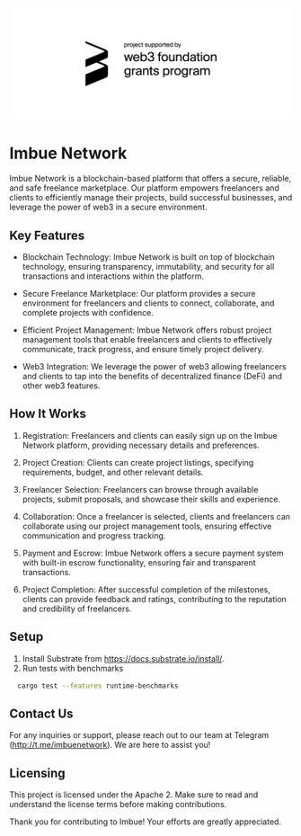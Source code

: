 <a href="https://github.com/w3f/Grants-Program/pull/703"><img src="https://github.com/ImbueNetwork/website-assets/blob/main/Web3%20Foundation%20Grants%20Badge/PNG/web3%20foundation_grants_badge_black.png?raw=true" alt="imbue-web3-open-grant" /></a>

# Imbue Network

Imbue Network is a blockchain-based platform that offers a secure, reliable, and safe freelance marketplace. Our platform empowers freelancers and clients to efficiently manage their projects, build successful businesses, and leverage the power of web3 in a secure environment.

## Key Features

- Blockchain Technology: Imbue Network is built on top of blockchain technology, ensuring transparency, immutability, and security for all transactions and interactions within the platform.

- Secure Freelance Marketplace: Our platform provides a secure environment for freelancers and clients to connect, collaborate, and complete projects with confidence.

- Efficient Project Management: Imbue Network offers robust project management tools that enable freelancers and clients to effectively communicate, track progress, and ensure timely project delivery.

- Web3 Integration: We leverage the power of web3  allowing freelancers and clients to tap into the benefits of decentralized finance (DeFi) and other web3 features.

## How It Works

1. Registration: Freelancers and clients can easily sign up on the Imbue Network platform, providing necessary details and preferences.

2. Project Creation: Clients can create project listings, specifying requirements, budget, and other relevant details.

3. Freelancer Selection: Freelancers can browse through available projects, submit proposals, and showcase their skills and experience.

4. Collaboration: Once a freelancer is selected, clients and freelancers can collaborate using our project management tools, ensuring effective communication and progress tracking.

5. Payment and Escrow: Imbue Network offers a secure payment system with built-in escrow functionality, ensuring fair and transparent transactions.

6. Project Completion: After successful completion of the milestones, clients can provide feedback and ratings, contributing to the reputation and credibility of freelancers.


## Setup
1. Install Substrate from https://docs.substrate.io/install/.
2. Run tests with benchmarks 
```bash
  cargo test --features runtime-benchmarks
```

## Contact Us

For any inquiries or support, please reach out to our team at Telegram (http://t.me/imbuenetwork). We are here to assist you!

## Licensing

This project is licensed under the Apache 2. Make sure to read and understand the license terms before making contributions.

Thank you for contributing to Imbue! Your efforts are greatly appreciated.
